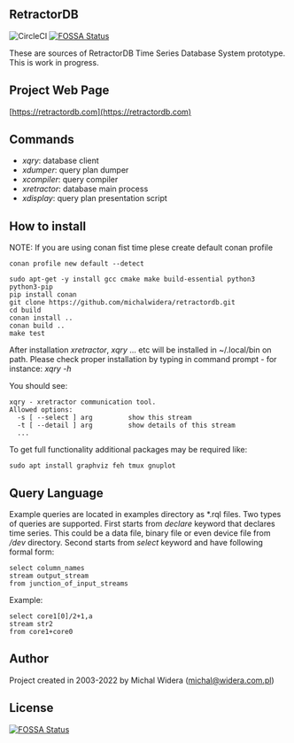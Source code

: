 RetractorDB
-----------------------------------------------------------------------
![CircleCI](https://circleci.com/gh/michalwidera/retractordb.svg?style=shield&circle-token=b1aed4cd0fd95f82927fce06972f5bdb4456a5a3)
[![FOSSA Status](https://app.fossa.com/api/projects/git%2Bgithub.com%2Fmichalwidera%2Fretractordb.svg?type=shield)](https://app.fossa.com/projects/git%2Bgithub.com%2Fmichalwidera%2Fretractordb?ref=badge_shield)

These are sources of RetractorDB Time Series Database System prototype. This is work in progress.

Project Web Page
-----------------------------------------------------------------------
[https://retractordb.com](https://retractordb.com)

Commands
-----------------------------------------------------------------------

* _xqry_: database client
* _xdumper_: query plan dumper
* _xcompiler_: query compiler
* _xretractor_: database main process
* _xdisplay_: query plan presentation script

How to install
-----------------------------------------------------------------------

NOTE: If you are using conan fist time plese create default conan profile
```
conan profile new default --detect
```

```
sudo apt-get -y install gcc cmake make build-essential python3 python3-pip
pip install conan
git clone https://github.com/michalwidera/retractordb.git
cd build
conan install ..
conan build ..
make test
```


After installation _xretractor_, _xqry_ ... etc will be installed in ~/.local/bin on path.
Please check proper installation by typing in command prompt - for instance: _xqry -h_

You should see:
```
xqry - xretractor communication tool.
Allowed options:
  -s [ --select ] arg         show this stream
  -t [ --detail ] arg         show details of this stream
  ...
```


To get full functionality additional packages may be required like:
```
sudo apt install graphviz feh tmux gnuplot
```

Query Language
-----------------------------------------------------------------------
Example queries are located in examples directory as *.rql files.
Two types of queries are supported.
First starts from _declare_ keyword that declares time series.
This could be a data file, binary file or even device file from _/dev_ directory.
Second starts from _select_ keyword and have following formal form:

```
select column_names
stream output_stream
from junction_of_input_streams
```

Example:
```
select core1[0]/2+1,a
stream str2
from core1+core0
```

Author
-----------------------------------------------------------------------

Project created in 2003-2022 by Michal Widera
(michal@widera.com.pl)


## License
[![FOSSA Status](https://app.fossa.com/api/projects/git%2Bgithub.com%2Fmichalwidera%2Fretractordb.svg?type=large)](https://app.fossa.com/projects/git%2Bgithub.com%2Fmichalwidera%2Fretractordb?ref=badge_large)